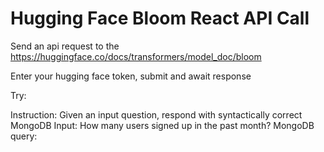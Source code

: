 # Hugging Face Bloom React API Call

Send an api request to the https://huggingface.co/docs/transformers/model_doc/bloom

Enter your hugging face token, submit and await response

Try: 

Instruction: Given an input question, respond with syntactically correct MongoDB Input: How many users signed up in the past month? MongoDB query:
